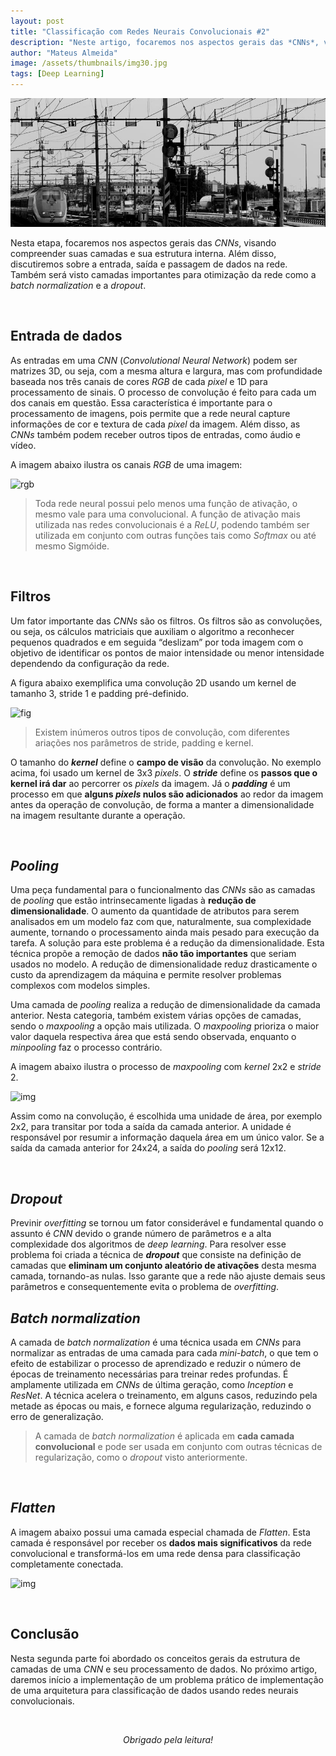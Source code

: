 ```yaml
---
layout: post
title: "Classificação com Redes Neurais Convolucionais #2"
description: "Neste artigo, focaremos nos aspectos gerais das *CNNs*, visando compreender suas camadas e sua estrutura interna"
author: "Mateus Almeida"
image: /assets/thumbnails/img30.jpg
tags: [Deep Learning]
---
```


![Birds](/assets/thumbnails/img30.jpg)

Nesta etapa, focaremos nos aspectos gerais das *CNNs*, visando compreender suas camadas e sua estrutura interna. Além disso, discutiremos sobre a entrada, saída e passagem de dados na rede. Também será visto camadas importantes para otimização da rede como a *batch normalization* e a *dropout*.

<br>

## Entrada de dados

As entradas em uma *CNN* (*Convolutional Neural Network*) podem ser matrizes 3D, ou seja, com a mesma altura e largura, mas com profundidade baseada nos três canais de cores *RGB* de cada *pixel* e 1D para processamento de sinais. O processo de convolução é feito para cada um dos canais em questão. Essa característica é importante para o processamento de imagens, pois permite que a rede neural capture informações de cor e textura de cada *pixel* da imagem. Além disso, as *CNNs* também podem receber outros tipos de entradas, como áudio e vídeo.

A imagem abaixo ilustra os canais *RGB* de uma imagem:

![rgb](https://imgur.com/EexYYaw.png)

> Toda rede neural possui pelo menos uma função de ativação, o mesmo vale para uma convolucional. A função de ativação mais utilizada nas redes convolucionais é a *ReLU*, podendo também ser utilizada em conjunto com outras funções tais como *Softmax* ou até mesmo Sigmóide.

<br>

## Filtros

Um fator importante das *CNNs* são os filtros. Os filtros são as convoluções, ou seja, os cálculos matriciais que auxiliam o algoritmo a reconhecer pequenos quadrados e em seguida “deslizam” por toda imagem com o objetivo de identificar os pontos de maior intensidade ou menor intensidade dependendo da configuração da rede.

A figura abaixo exemplifica uma convolução 2D usando um kernel de tamanho 3, stride 1 e padding pré-definido. 

![fig](https://imgur.com/pgB4D05.png)

> Existem inúmeros outros tipos de convolução, com diferentes ariações nos parâmetros de stride, padding e kernel.

O tamanho do ***kernel*** define o **campo de visão** da convolução. No exemplo acima, foi usado um kernel de 3x3 *pixels*. O ***stride*** define os **passos que o kernel irá dar** ao percorrer os *pixels* da imagem. Já o ***padding*** é um processo em que **alguns *pixels* nulos são adicionados** ao redor da imagem antes da operação de convolução, de forma a manter a dimensionalidade na imagem resultante durante a operação.

<br>

## *Pooling*

Uma peça fundamental para o funcionalmento das *CNNs* são as camadas de *pooling* que estão intrinsecamente ligadas à **redução de dimensionalidade**. O aumento da quantidade de atributos para serem analisados em um modelo faz com que, naturalmente, sua complexidade aumente, tornando o processamento ainda mais pesado para execução da tarefa. A solução para este problema é a redução da dimensionalidade. Esta técnica propõe a remoção de dados **não tão importantes** que seriam usados no modelo. A redução de dimensionalidade reduz drasticamente o custo da aprendizagem da máquina e permite resolver problemas complexos com modelos simples.

Uma camada de *pooling* realiza a redução de dimensionalidade da camada anterior. Nesta categoria, também existem várias opções de camadas, sendo o *maxpooling* a opção mais utilizada. O *maxpooling* prioriza o maior valor daquela respectiva área que está sendo observada, enquanto o *minpooling* faz o processo contrário.

A imagem abaixo ilustra o processo de *maxpooling* com *kernel* 2x2 e *stride* 2.

![img](https://imgur.com/w2jxMuj.png)

Assim como na convolução, é escolhida uma unidade de área, por exemplo 2x2, para transitar por toda a saída da camada anterior. A unidade é responsável por resumir a informação daquela área em um único valor. Se a saída da camada anterior for 24x24, a saída do *pooling* será 12x12.

<br>

## *Dropout*

Previnir *overfitting* se tornou um fator considerável e fundamental quando o assunto é *CNN* devido o grande número de parâmetros e a alta complexidade dos algoritmos de *deep learning*. Para resolver esse problema foi criada a técnica de ***dropout*** que consiste na definição de camadas que **eliminam um conjunto aleatório de ativações** desta mesma camada, tornando-as nulas. Isso garante que a rede não ajuste demais seus parâmetros e consequentemente evita o problema de *overfitting*.

## *Batch normalization*

A camada de *batch normalization* é uma técnica usada em *CNNs* para normalizar as entradas de uma camada para cada *mini-batch*, o que tem o efeito de estabilizar o processo de aprendizado e reduzir o número de épocas de treinamento necessárias para treinar redes profundas. É amplamente utilizada em *CNNs* de última geração, como *Inception* e *ResNet*. A técnica acelera o treinamento, em alguns casos, reduzindo pela metade as épocas ou mais, e fornece alguma regularização, reduzindo o erro de generalização.

> A camada de *batch normalization* é aplicada em **cada camada convolucional** e pode ser usada em conjunto com outras técnicas de regularização, como o *dropout* visto anteriormente.

<br>

## *Flatten*

A imagem abaixo possui uma camada especial chamada de *Flatten*. Esta camada é responsável por receber os **dados mais significativos** da rede convolucional e transformá-los em uma rede densa para classificação completamente conectada.

![img](https://imgur.com/hrcDhou.png)

<br>

## Conclusão

Nesta segunda parte foi abordado os conceitos gerais da estrutura de camadas de uma *CNN* e seu processamento de dados. No próximo artigo, daremos início a implementação de um problema prático de implementação de uma arquitetura para classificação de dados usando redes neurais convolucionais.

<br><center><i>Obrigado pela leitura!</i></center>